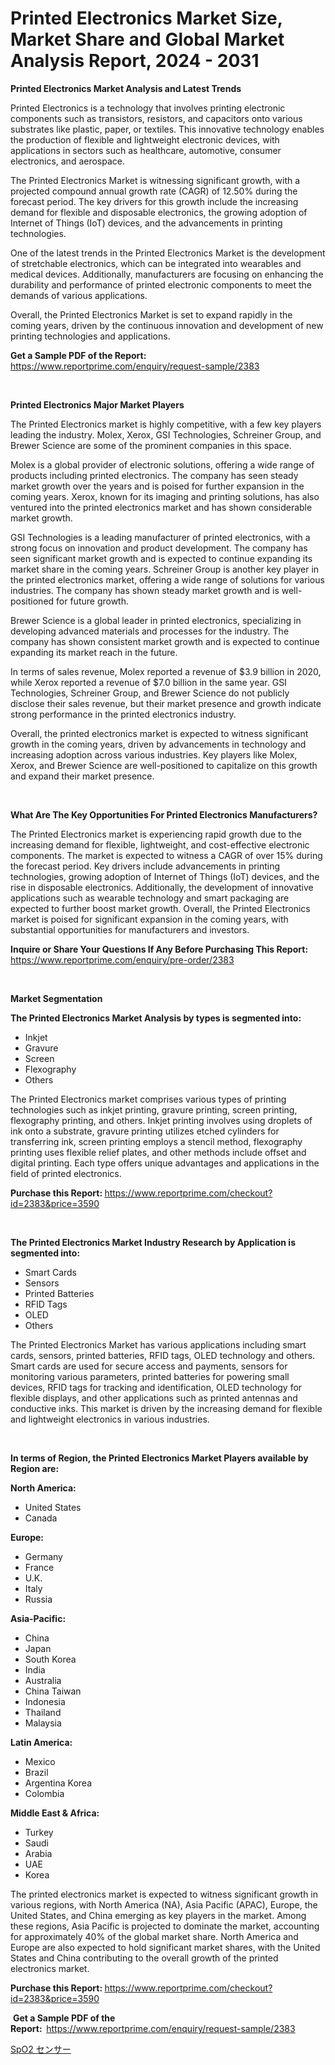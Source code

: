 <p><h1>Printed Electronics Market Size, Market Share and Global Market Analysis Report, 2024 - 2031</h1></p><p><strong>Printed Electronics Market Analysis and Latest Trends</strong></p>
<p><p>Printed Electronics is a technology that involves printing electronic components such as transistors, resistors, and capacitors onto various substrates like plastic, paper, or textiles. This innovative technology enables the production of flexible and lightweight electronic devices, with applications in sectors such as healthcare, automotive, consumer electronics, and aerospace.</p><p>The Printed Electronics Market is witnessing significant growth, with a projected compound annual growth rate (CAGR) of 12.50% during the forecast period. The key drivers for this growth include the increasing demand for flexible and disposable electronics, the growing adoption of Internet of Things (IoT) devices, and the advancements in printing technologies.</p><p>One of the latest trends in the Printed Electronics Market is the development of stretchable electronics, which can be integrated into wearables and medical devices. Additionally, manufacturers are focusing on enhancing the durability and performance of printed electronic components to meet the demands of various applications.</p><p>Overall, the Printed Electronics Market is set to expand rapidly in the coming years, driven by the continuous innovation and development of new printing technologies and applications.</p></p>
<p><strong>Get a Sample PDF of the Report:&nbsp;</strong> <a href="https://www.reportprime.com/enquiry/request-sample/2383">https://www.reportprime.com/enquiry/request-sample/2383</a></p>
<p>&nbsp;</p>
<p><strong>Printed Electronics Major Market Players</strong></p>
<p><p>The Printed Electronics market is highly competitive, with a few key players leading the industry. Molex, Xerox, GSI Technologies, Schreiner Group, and Brewer Science are some of the prominent companies in this space. </p><p>Molex is a global provider of electronic solutions, offering a wide range of products including printed electronics. The company has seen steady market growth over the years and is poised for further expansion in the coming years. Xerox, known for its imaging and printing solutions, has also ventured into the printed electronics market and has shown considerable market growth. </p><p>GSI Technologies is a leading manufacturer of printed electronics, with a strong focus on innovation and product development. The company has seen significant market growth and is expected to continue expanding its market share in the coming years. Schreiner Group is another key player in the printed electronics market, offering a wide range of solutions for various industries. The company has shown steady market growth and is well-positioned for future growth.</p><p>Brewer Science is a global leader in printed electronics, specializing in developing advanced materials and processes for the industry. The company has shown consistent market growth and is expected to continue expanding its market reach in the future.</p><p>In terms of sales revenue, Molex reported a revenue of $3.9 billion in 2020, while Xerox reported a revenue of $7.0 billion in the same year. GSI Technologies, Schreiner Group, and Brewer Science do not publicly disclose their sales revenue, but their market presence and growth indicate strong performance in the printed electronics industry. </p><p>Overall, the printed electronics market is expected to witness significant growth in the coming years, driven by advancements in technology and increasing adoption across various industries. Key players like Molex, Xerox, and Brewer Science are well-positioned to capitalize on this growth and expand their market presence.</p></p>
<p>&nbsp;</p>
<p><strong>What Are The Key Opportunities For Printed Electronics Manufacturers?</strong></p>
<p><p>The Printed Electronics market is experiencing rapid growth due to the increasing demand for flexible, lightweight, and cost-effective electronic components. The market is expected to witness a CAGR of over 15% during the forecast period. Key drivers include advancements in printing technologies, growing adoption of Internet of Things (IoT) devices, and the rise in disposable electronics. Additionally, the development of innovative applications such as wearable technology and smart packaging are expected to further boost market growth. Overall, the Printed Electronics market is poised for significant expansion in the coming years, with substantial opportunities for manufacturers and investors.</p></p>
<p><strong>Inquire or Share Your Questions If Any Before Purchasing This Report:</strong> <a href="https://www.reportprime.com/enquiry/pre-order/2383">https://www.reportprime.com/enquiry/pre-order/2383</a></p>
<p>&nbsp;</p>
<p><strong>Market Segmentation</strong></p>
<p><strong>The Printed Electronics Market Analysis by types is segmented into:</strong></p>
<p><ul><li>Inkjet</li><li>Gravure</li><li>Screen</li><li>Flexography</li><li>Others</li></ul></p>
<p><p>The Printed Electronics market comprises various types of printing technologies such as inkjet printing, gravure printing, screen printing, flexography printing, and others. Inkjet printing involves using droplets of ink onto a substrate, gravure printing utilizes etched cylinders for transferring ink, screen printing employs a stencil method, flexography printing uses flexible relief plates, and other methods include offset and digital printing. Each type offers unique advantages and applications in the field of printed electronics.</p></p>
<p><strong>Purchase this Report:&nbsp;</strong><a href="https://www.reportprime.com/checkout?id=2383&price=3590">https://www.reportprime.com/checkout?id=2383&price=3590</a></p>
<p>&nbsp;</p>
<p><strong>The Printed Electronics Market Industry Research by Application is segmented into:</strong></p>
<p><ul><li>Smart Cards</li><li>Sensors</li><li>Printed Batteries</li><li>RFID Tags</li><li>OLED</li><li>Others</li></ul></p>
<p><p>The Printed Electronics Market has various applications including smart cards, sensors, printed batteries, RFID tags, OLED technology and others. Smart cards are used for secure access and payments, sensors for monitoring various parameters, printed batteries for powering small devices, RFID tags for tracking and identification, OLED technology for flexible displays, and other applications such as printed antennas and conductive inks. This market is driven by the increasing demand for flexible and lightweight electronics in various industries.</p></p>
<p>&nbsp;</p>
<p><strong>In terms of Region, the Printed Electronics Market Players available by Region are:</strong></p>
<p>
    <p> <strong> North America: </strong>
        <ul>
            <li>United States</li>
            <li>Canada</li>
        </ul>
        </p> 
    <p> <strong> Europe: </strong>
        <ul>
            <li>Germany</li>
            <li>France</li>
            <li>U.K.</li>
            <li>Italy</li>
            <li>Russia</li>
        </ul>
        </p> 
    <p> <strong> Asia-Pacific: </strong>
        <ul>
            <li>China</li>
            <li>Japan</li>
            <li>South Korea</li>
            <li>India</li>
            <li>Australia</li>
            <li>China Taiwan</li>
            <li>Indonesia</li>
            <li>Thailand</li>
            <li>Malaysia</li>
        </ul>
        </p> 
    <p> <strong> Latin America: </strong>
        <ul>
            <li>Mexico</li>
            <li>Brazil</li>
            <li>Argentina Korea</li>
            <li>Colombia</li>
        </ul>
        </p> 
    <p> <strong> Middle East & Africa: </strong>
        <ul>
            <li>Turkey</li>
            <li>Saudi</li>
            <li>Arabia</li>
            <li>UAE</li>
            <li>Korea</li>
        </ul>
    </p>
    </p>
<p><p>The printed electronics market is expected to witness significant growth in various regions, with North America (NA), Asia Pacific (APAC), Europe, the United States, and China emerging as key players in the market. Among these regions, Asia Pacific is projected to dominate the market, accounting for approximately 40% of the global market share. North America and Europe are also expected to hold significant market shares, with the United States and China contributing to the overall growth of the printed electronics market.</p></p>
<p><strong>Purchase this Report: </strong><a href="https://www.reportprime.com/checkout?id=2383&price=3590">https://www.reportprime.com/checkout?id=2383&price=3590</a></p>
<p>&nbsp;<strong>Get a Sample PDF of the Report:&nbsp;&nbsp;</strong><a href="https://www.reportprime.com/enquiry/request-sample/2383">https://www.reportprime.com/enquiry/request-sample/2383</a></p>
<p><strong></strong></p>
<p><p><a href="https://github.com/lababdou/Market-Research-Report-List-3/blob/main/681621811459.md">SpO2 センサー</a></p></p>